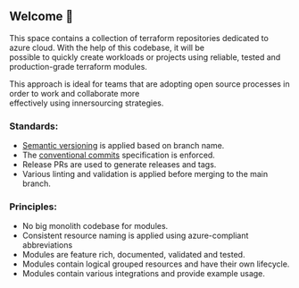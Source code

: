 ## Welcome 👋
This space contains a collection of terraform repositories dedicated to azure cloud. With the help of this codebase, it will be  
possible to quickly create workloads or projects using reliable, tested and production-grade terraform modules.

This approach is ideal for teams that are adopting open source processes in order to work and collaborate more  
effectively using innersourcing strategies.

### Standards:

* [Semantic versioning](https://semver.org/) is applied based on branch name.
* The [conventional commits](https://www.conventionalcommits.org/en/v1.0.0/) specification is enforced.
* Release PRs are used to generate releases and tags.
* Various linting and validation is applied before merging to the main branch.

### Principles:

* No big monolith codebase for modules.
* Consistent resource naming is applied using azure-compliant abbreviations
* Modules are feature rich, documented, validated and tested.
* Modules contain logical grouped resources and have their own lifecycle.
* Modules contain various integrations and provide example usage.
